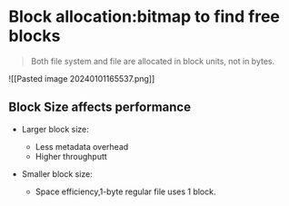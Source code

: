 # Block allocation:bitmap to find free blocks

>Both file system and file are allocated in block units, not in bytes.


![[Pasted image 20240101165537.png]]

## Block Size affects performance


- Larger block size:
   - Less metadata overhead
   - Higher throughputt

- Smaller block size:
   - Space efficiency,1-byte regular file uses 1 block.
